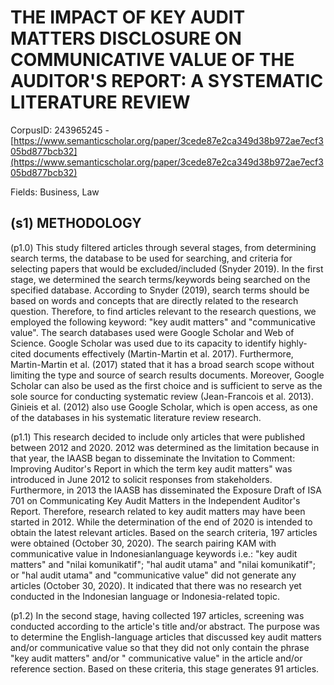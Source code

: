 # THE IMPACT OF KEY AUDIT MATTERS DISCLOSURE ON COMMUNICATIVE VALUE OF THE AUDITOR'S REPORT: A SYSTEMATIC LITERATURE REVIEW

CorpusID: 243965245 - [https://www.semanticscholar.org/paper/3cede87e2ca349d38b972ae7ecf305bd877bcb32](https://www.semanticscholar.org/paper/3cede87e2ca349d38b972ae7ecf305bd877bcb32)

Fields: Business, Law

## (s1) METHODOLOGY
(p1.0) This study filtered articles through several stages, from determining search terms, the database to be used for searching, and criteria for selecting papers that would be excluded/included (Snyder 2019). In the first stage, we determined the search terms/keywords being searched on the specified database. According to Snyder (2019), search terms should be based on words and concepts that are directly related to the research question. Therefore, to find articles relevant to the research questions, we employed the following keyword: "key audit matters" and "communicative value". The search databases used were Google Scholar and Web of Science. Google Scholar was used due to its capacity to identify highly-cited documents effectively (Martin-Martin et al. 2017). Furthermore, Martin-Martin et al. (2017) stated that it has a broad search scope without limiting the type and source of search results documents. Moreover, Google Scholar can also be used as the first choice and is sufficient to serve as the sole source for conducting systematic review (Jean-Francois et al. 2013). Ginieis et al. (2012) also use Google Scholar, which is open access, as one of the databases in his systematic literature review research.

(p1.1) This research decided to include only articles that were published between 2012 and 2020. 2012 was determined as the limitation because in that year, the IAASB began to disseminate the Invitation to Comment: Improving Auditor's Report in which the term key audit matters" was introduced in June 2012 to solicit responses from stakeholders. Furthermore, in 2013 the IAASB has disseminated the Exposure Draft of ISA 701 on Communicating Key Audit Matters in the Independent Auditor's Report. Therefore, research related to key audit matters may have been started in 2012. While the determination of the end of 2020 is intended to obtain the latest relevant articles. Based on the search criteria, 197 articles were obtained (October 30, 2020). The search pairing KAM with communicative value in Indonesianlanguage keywords i.e.: "key audit matters" and "nilai komunikatif"; "hal audit utama" and "nilai komunikatif"; or "hal audit utama" and "communicative value" did not generate any articles (October 30, 2020). It indicated that there was no research yet conducted in the Indonesian language or Indonesia-related topic.

(p1.2) In the second stage, having collected 197 articles, screening was conducted according to the article's title and/or abstract. The purpose was to determine the English-language articles that discussed key audit matters and/or communicative value so that they did not only contain the phrase "key audit matters" and/or " communicative value" in the article and/or reference section. Based on these criteria, this stage generates 91 articles.
